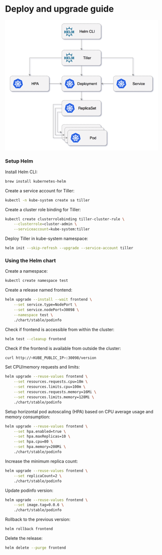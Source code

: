 # Deploy and upgrade guide 

![Deploy](diagrams/deploy.png)

### Setup Helm 

Install Helm CLI:

```bash
brew install kubernetes-helm
```

Create a service account for Tiller:

```bash
kubectl -n kube-system create sa tiller
```

Create a cluster role binding for Tiller:

```bash
kubectl create clusterrolebinding tiller-cluster-rule \
    --clusterrole=cluster-admin \
    --serviceaccount=kube-system:tiller 
```

Deploy Tiller in kube-system namespace:

```bash
helm init --skip-refresh --upgrade --service-account tiller
```

### Using the Helm chart

Create a namespace:

```bash
kubectl create namespace test
```

Create a release named frontend:

```bash
helm upgrade --install --wait frontend \
    --set service.type=NodePort \
    --set service.nodePort=30098 \
    --namespace test \
    ./chart/stable/podinfo
```

Check if frontend is accessible from within the cluster:

```bash
helm test --cleanup frontend
```

Check if the frontend is available from outside the cluster:

```bash
curl http://<KUBE_PUBLIC_IP>:30098/version
```

Set CPU/memory requests and limits:

```bash
helm upgrade --reuse-values frontend \
    --set resources.requests.cpu=10m \
    --set resources.limits.cpu=100m \
    --set resources.requests.memory=16Mi \
    --set resources.limits.memory=128Mi \
    ./chart/stable/podinfo
```

Setup horizontal pod autoscaling (HPA) based on CPU average usage and memory consumption:

```bash
helm upgrade --reuse-values frontend \
    --set hpa.enabled=true \
    --set hpa.maxReplicas=10 \
    --set hpa.cpu=80 \
    --set hpa.memory=200Mi \
    ./chart/stable/podinfo
```

Increase the minimum replica count:

```bash
helm upgrade --reuse-values frontend \
    --set replicaCount=2 \
    ./chart/stable/podinfo
```

Update podinfo version:

```bash
helm upgrade --reuse-values frontend \
    --set image.tag=0.0.6 \
    ./chart/stable/podinfo
```

Rollback to the previous version:

```bash
helm rollback frontend
```

Delete the release:

```bash
helm delete --purge frontend
```

